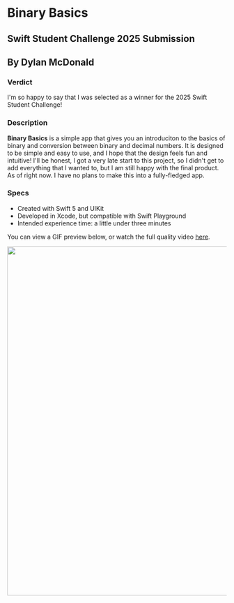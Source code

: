# Binary Basics
## Swift Student Challenge 2025 Submission
## By Dylan McDonald

### Verdict
I'm so happy to say that I was selected as a winner for the 2025 Swift Student Challenge!

### Description
**Binary Basics** is a simple app that gives you an introduciton to the basics of binary and conversion between binary and decimal numbers. It is designed to be simple and easy to use, and I hope that the design feels fun and intuitive! I'll be honest, I got a very late start to this project, so I didn't get to add everything that I wanted to, but I am still happy with the final product. As of right now. I have no plans to make this into a fully-fledged app.

### Specs
- Created with Swift 5 and UIKit
- Developed in Xcode, but compatible with Swift Playground
- Intended experience time: a little under three minutes

You can view a GIF preview below, or watch the full quality video [here](https://www.youtube.com/watch?v=TaPl-5Srlq4).

<img src="/Resources/Videos/BinaryBasicsGIF.gif" height="800">
